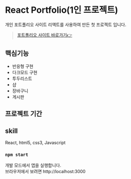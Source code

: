 # React Portfolio(1인 프로젝트)

개인 포트폴리오 사이트
리액트를 사용하여 만든 첫 프로젝트 입니다.

> [포트폴리오 사이트 바로가기👉](https://min-ji07.github.io/react-portfolio)

## 핵심기능

* 반응형 구현
* 다크모드 구현
* 투두리스트
* 샵 
* 장바구니
* 게시판

## 프로젝트 기간

## skill

React, html5, css3, Javascript


### `npm start`

개발 모드에서 앱을 실행합니다. <br/>
브라우저에서 보려면 http://localhost:3000
